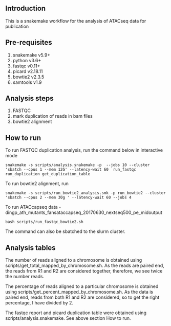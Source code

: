 ## Introduction

This is a snakemake workflow for the analysis of ATACseq data for publication

## Pre-requisites

1) snakemake v5.9+
2) python v3.6+
3) fastqc v0.11+
4) picard v2.18.11
5) bowtie2 v2.3.5
6) samtools v1.9

## Analysis steps

1) FASTQC 
2) mark duplication of reads in bam files
3) bowtie2 alignment


## How to run 

To run FASTQC duplication analysis, run the command below in interactive mode

```
snakemake -s scripts/analysis.snakemake -p  --jobs 10 --cluster 'sbatch --cpus 1 --mem 12G' --latency-wait 60  run_fastqc run_duplication get_duplication_table
```

To run bowtie2 alignment, run 

```
snakemake -s scripts/run_bowtie2_analysis.smk -p run_bowtie2 --cluster 'sbatch --cpus 2 --mem 30g ' --latency-wait 60 --jobs 4  
```

To run ATACcapseq data - dingp_ath_mutants_fansataccapseq_20170630_nextseq500_pe_midoutput

```
bash scripts/run_fastqc_bowtie2.sh
```

The command can also be sbatched to the slurm cluster.

## Analysis tables

The number of reads aligned to a chromosome is obtained using scripts/get_total_mapped_by_chromosome.sh. As the reads are paired end, the reads from R1 and R2 are considered together, therefore, we see twice the number reads.

The percentage of reads aligned to a particular chromosome is obtained using scripts/get_percent_mapped_by_chromosome.sh. As the data is paired end, reads from both R1 and R2 are considered, so to get the right percentage, I have divided by 2.

The fastqc report and picard duplication table were obtained using scripts/analysis.snakemake. See above section How to run.
